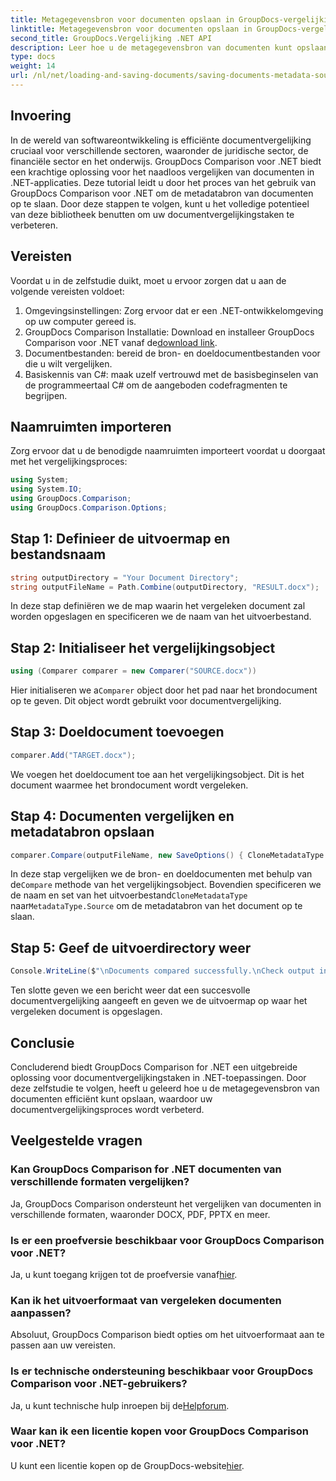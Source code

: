 ```yaml
---
title: Metagegevensbron voor documenten opslaan in GroupDocs-vergelijking voor .NET
linktitle: Metagegevensbron voor documenten opslaan in GroupDocs-vergelijking voor .NET
second_title: GroupDocs.Vergelijking .NET API
description: Leer hoe u de metagegevensbron van documenten kunt opslaan met GroupDocs Comparison voor .NET. Volg onze stapsgewijze handleiding voor een naadloze documentvergelijking in uw .NET.
type: docs
weight: 14
url: /nl/net/loading-and-saving-documents/saving-documents-metadata-source/
---
```

## Invoering
In de wereld van softwareontwikkeling is efficiënte documentvergelijking cruciaal voor verschillende sectoren, waaronder de juridische sector, de financiële sector en het onderwijs. GroupDocs Comparison voor .NET biedt een krachtige oplossing voor het naadloos vergelijken van documenten in .NET-applicaties. Deze tutorial leidt u door het proces van het gebruik van GroupDocs Comparison voor .NET om de metadatabron van documenten op te slaan. Door deze stappen te volgen, kunt u het volledige potentieel van deze bibliotheek benutten om uw documentvergelijkingstaken te verbeteren.
## Vereisten
Voordat u in de zelfstudie duikt, moet u ervoor zorgen dat u aan de volgende vereisten voldoet:
1. Omgevingsinstellingen: Zorg ervoor dat er een .NET-ontwikkelomgeving op uw computer gereed is.
2.  GroupDocs Comparison Installatie: Download en installeer GroupDocs Comparison voor .NET vanaf de[download link](https://releases.groupdocs.com/comparison/net/).
3. Documentbestanden: bereid de bron- en doeldocumentbestanden voor die u wilt vergelijken.
4. Basiskennis van C#: maak uzelf vertrouwd met de basisbeginselen van de programmeertaal C# om de aangeboden codefragmenten te begrijpen.

## Naamruimten importeren
Zorg ervoor dat u de benodigde naamruimten importeert voordat u doorgaat met het vergelijkingsproces:
```csharp
using System;
using System.IO;
using GroupDocs.Comparison;
using GroupDocs.Comparison.Options;
```

## Stap 1: Definieer de uitvoermap en bestandsnaam
```csharp
string outputDirectory = "Your Document Directory";
string outputFileName = Path.Combine(outputDirectory, "RESULT.docx");
```
In deze stap definiëren we de map waarin het vergeleken document zal worden opgeslagen en specificeren we de naam van het uitvoerbestand.
## Stap 2: Initialiseer het vergelijkingsobject
```csharp
using (Comparer comparer = new Comparer("SOURCE.docx"))
```
 Hier initialiseren we a`Comparer` object door het pad naar het brondocument op te geven. Dit object wordt gebruikt voor documentvergelijking.
## Stap 3: Doeldocument toevoegen
```csharp
comparer.Add("TARGET.docx");
```
We voegen het doeldocument toe aan het vergelijkingsobject. Dit is het document waarmee het brondocument wordt vergeleken.
## Stap 4: Documenten vergelijken en metadatabron opslaan
```csharp
comparer.Compare(outputFileName, new SaveOptions() { CloneMetadataType = MetadataType.Source });
```
 In deze stap vergelijken we de bron- en doeldocumenten met behulp van de`Compare` methode van het vergelijkingsobject. Bovendien specificeren we de naam en set van het uitvoerbestand`CloneMetadataType` naar`MetadataType.Source` om de metadatabron van het document op te slaan.
## Stap 5: Geef de uitvoerdirectory weer
```csharp
Console.WriteLine($"\nDocuments compared successfully.\nCheck output in {outputDirectory}.");
```
Ten slotte geven we een bericht weer dat een succesvolle documentvergelijking aangeeft en geven we de uitvoermap op waar het vergeleken document is opgeslagen.

## Conclusie
Concluderend biedt GroupDocs Comparison for .NET een uitgebreide oplossing voor documentvergelijkingstaken in .NET-toepassingen. Door deze zelfstudie te volgen, heeft u geleerd hoe u de metagegevensbron van documenten efficiënt kunt opslaan, waardoor uw documentvergelijkingsproces wordt verbeterd.
## Veelgestelde vragen
### Kan GroupDocs Comparison for .NET documenten van verschillende formaten vergelijken?
Ja, GroupDocs Comparison ondersteunt het vergelijken van documenten in verschillende formaten, waaronder DOCX, PDF, PPTX en meer.
### Is er een proefversie beschikbaar voor GroupDocs Comparison voor .NET?
 Ja, u kunt toegang krijgen tot de proefversie vanaf[hier](https://releases.groupdocs.com/).
### Kan ik het uitvoerformaat van vergeleken documenten aanpassen?
Absoluut, GroupDocs Comparison biedt opties om het uitvoerformaat aan te passen aan uw vereisten.
### Is er technische ondersteuning beschikbaar voor GroupDocs Comparison voor .NET-gebruikers?
 Ja, u kunt technische hulp inroepen bij de[Helpforum](https://forum.groupdocs.com/c/comparison/12).
### Waar kan ik een licentie kopen voor GroupDocs Comparison voor .NET?
 U kunt een licentie kopen op de GroupDocs-website[hier](https://purchase.groupdocs.com/buy).